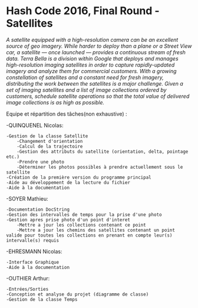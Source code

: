 Hash Code 2016, Final Round - Satellites
===========

*A satellite equipped with a high-resolution camera can be an excellent source of geo imagery. While harder to deploy than a plane or a Street View car, a satellite — once launched — provides a continuous stream of fresh data. Terra Bella is a division within Google that deploys and manages high-resolution imaging satellites in order to capture rapidly-updated imagery and analyze them for commercial customers. With a growing constellation of satellites and a constant need for fresh imagery, distributing the work between the satellites is a major challenge. Given a set of imaging satellites and a list of image collections ordered by customers, schedule satellite operations so that the total value of delivered image collections is as high as possible.*

Equipe et répartition des tâches(non exhaustive) :


-QUINQUENEL Nicolas:

    -Gestion de la classe Satellite
        -Changement d'orientation
        -Calcul de la trajectoire
        -Gestion des attributs du satellite (orientation, delta, pointage etc.)
        -Prendre une photo
        -Déterminer les photos possibles à prendre actuellement sous le satellite
    -Création de la première version du programme principal
    -Aide au développement de la lecture du fichier
    -Aide à la documentation


-SOYER Mathieu:

    -Documentation DocString
    -Gestion des intervalles de temps pour la prise d'une photo
    -Gestion apres prise photo d'un point d'interet
        -Mettre a jour les collections contenant ce point
        -Mettre a jour les chemins des satellites contenant un point valide pour toutes les collections en prenant en compte leur(s) intervalle(s) requis


-EHRESMANN Nicolas:

    -Interface Graphique
    -Aide à la documentation

-OUTHIER Arthur:

    -Entrées/Sorties
    -Conception et analyse du projet (diagramme de classe)
    -Gestion de la classe Temps
